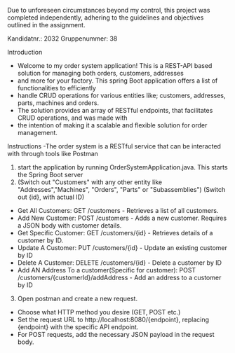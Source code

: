 Due to unforeseen circumstances beyond my control, 
this project was completed independently, 
adhering to the guidelines and objectives outlined in the assignment.

Kandidatnr.:	2032
Gruppenummer:   38


Introduction
 - Welcome to my order system application! This is a REST-API based solution for managing both orders, customers, addresses 
 - and more for your factory. This spring Boot application offers a list of functionalities to efficiently
 - handle CRUD operations for various entities like; customers, addresses, parts, machines and orders. 
 - The solution provides an array of RESTful endpoints, that facilitates CRUD operations, and was made with 
 - the intention of making it a scalable and flexible solution for order management.

Instructions
   -The order system is a RESTful service that can be interacted with through tools like Postman
1. start the application by running OrderSystemApplication.java. This starts the Spring Boot server
2. (Switch out "Customers" with any other entity like "Addresses","Machines", "Orders", "Parts" or "Subassemblies")
   (Switch out {id}, with actual ID)
 - Get All Customers: GET /customers - Retrieves a list of all customers.
 - Add New Customer: POST /customers - Adds a new customer. Requires a JSON body with customer details.
 - Get Specific Customer: GET /customers/{id} - Retrieves details of a customer by ID.
 - Update A Customer: PUT /customers/{id} - Update an existing customer by ID
 - Delete A Customer: DELETE /customers/{id} - Delete a customer by ID
 - Add AN Address To a customer(Specific for customer): POST /customers/{customerId}/addAddress - Add an address to a customer by ID
3. Open postman and create a new request.
- Choose what HTTP method you desire (GET, POST etc.)
- Set the request URL to http://localhost:8080/{endpoint}, replacing {endpoint} with the specific API endpoint.
- For POST requests, add the necessary JSON payload in the request body.